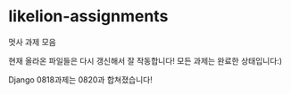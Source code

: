 # likelion-assignments
멋사 과제 모음

현재 올라온 파일들은 다시 갱신해서 잘 작동합니다!
모든 과제는 완료한 상태입니다:)

Django 0818과제는 0820과 합쳐졌습니다!


